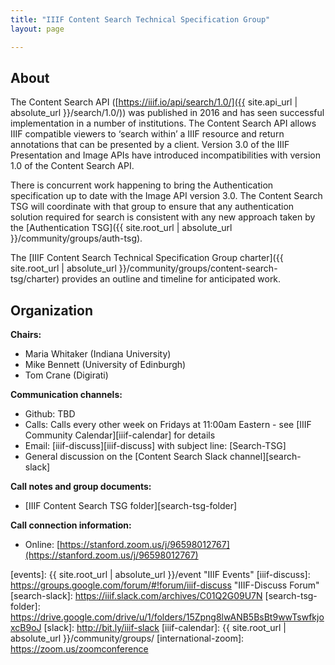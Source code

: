 ```yaml
---
title: "IIIF Content Search Technical Specification Group"
layout: page

---
```


## About

The Content Search API ([https://iiif.io/api/search/1.0/]({{ site.api_url | absolute_url }}/search/1.0/)) was published in 2016 and has seen successful implementation in a number of institutions. The Content Search API allows IIIF compatible viewers to ‘search within’ a IIIF resource and return annotations that can be presented by a client. Version 3.0 of the IIIF Presentation and Image APIs have introduced incompatibilities with version 1.0 of the Content Search API.

There is concurrent work happening to bring the Authentication specification up to date with the Image API version 3.0. The Content Search TSG will coordinate with that group to ensure that any authentication solution required for search is consistent with any new approach taken by the [Authentication TSG]({{ site.root_url | absolute_url }}/community/groups/auth-tsg).

The [IIIF Content Search Technical Specification Group charter]({{ site.root_url | absolute_url }}/community/groups/content-search-tsg/charter) provides an outline and timeline for anticipated work.

## Organization

**Chairs:**
* Maria Whitaker (Indiana University)
* Mike Bennett (University of Edinburgh)
* Tom Crane (Digirati)

**Communication channels:**
* Github: TBD
* Calls: Calls every other week on Fridays at 11:00am Eastern - see [IIIF Community Calendar][iiif-calendar] for details
* Email: [iiif-discuss][iiif-discuss] with subject line: \[Search-TSG\]
* General discussion on the [Content Search Slack channel][search-slack]

**Call notes and group documents:**
  * [IIIF Content Search TSG folder][search-tsg-folder]

**Call connection information:**
* Online: [https://stanford.zoom.us/j/96598012767](https://stanford.zoom.us/j/96598012767)

[events]: {{ site.root_url | absolute_url }}/event "IIIF Events"
[iiif-discuss]: https://groups.google.com/forum/#!forum/iiif-discuss "IIIF-Discuss Forum"
[search-slack]: https://iiif.slack.com/archives/C01Q2G09U7N
[search-tsg-folder]: https://drive.google.com/drive/u/1/folders/15Zpng8lwANB5BsBt9wwTswfkjoxcB9oJ
[slack]: http://bit.ly/iiif-slack
[iiif-calendar]: {{ site.root_url | absolute_url }}/community/groups/
[international-zoom]: https://zoom.us/zoomconference
